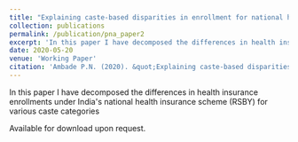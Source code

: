 ```yaml
---
title: "Explaining caste-based disparities in enrollment for national health insurance program (RSBY) in India: A decomposition analysis"
collection: publications
permalink: /publication/pna_paper2
excerpt: 'In this paper I have decomposed the differences in health insurance enrollments under India's national health insurance scheme (RSBY) for various caste categories'
date: 2020-05-20
venue: 'Working Paper'
citation: 'Ambade P.N. (2020). &quot;Explaining caste-based disparities in enrollment for national health insurance program (RSBY) in India: A decomposition analysis&quot; <i>Working Paper</i>.'
---
```

In this paper I have decomposed the differences in health insurance enrollments under India's national health insurance scheme (RSBY) for various caste categories

Available for download upon request.

